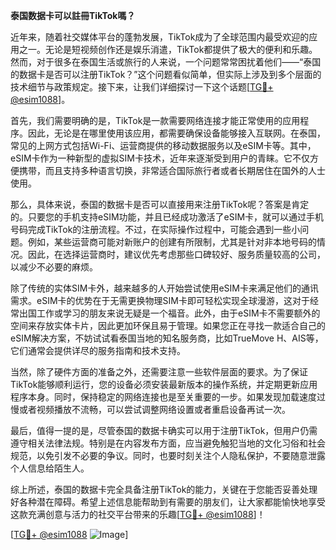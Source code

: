 **泰国数据卡可以註冊TikTok嗎？**

近年来，随着社交媒体平台的蓬勃发展，TikTok成为了全球范围内最受欢迎的应用之一。无论是短视频创作还是娱乐消遣，TikTok都提供了极大的便利和乐趣。然而，对于很多在泰国生活或旅行的人来说，一个问题常常困扰着他们——“泰国的数据卡是否可以注册TikTok？”这个问题看似简单，但实际上涉及到多个层面的技术细节与政策规定。接下来，让我们详细探讨一下这个话题[[TG💪+ @esim1088](https://t.me/s/esim1088)]。

首先，我们需要明确的是，TikTok是一款需要网络连接才能正常使用的应用程序。因此，无论是在哪里使用该应用，都需要确保设备能够接入互联网。在泰国，常见的上网方式包括Wi-Fi、运营商提供的移动数据服务以及eSIM卡等。其中，eSIM卡作为一种新型的虚拟SIM卡技术，近年来逐渐受到用户的青睐。它不仅方便携带，而且支持多种语言切换，非常适合国际旅行者或者长期居住在国外的人士使用。

那么，具体来说，泰国的数据卡是否可以直接用来注册TikTok呢？答案是肯定的。只要您的手机支持eSIM功能，并且已经成功激活了eSIM卡，就可以通过手机号码完成TikTok的注册流程。不过，在实际操作过程中，可能会遇到一些小问题。例如，某些运营商可能对新账户的创建有所限制，尤其是针对非本地号码的情况。因此，在选择运营商时，建议优先考虑那些口碑较好、服务质量较高的公司，以减少不必要的麻烦。

除了传统的实体SIM卡外，越来越多的人开始尝试使用eSIM卡来满足他们的通讯需求。eSIM卡的优势在于无需更换物理SIM卡即可轻松实现全球漫游，这对于经常出国工作或学习的朋友来说无疑是一个福音。此外，由于eSIM卡不需要额外的空间来存放实体卡片，因此更加环保且易于管理。如果您正在寻找一款适合自己的eSIM解决方案，不妨试试看泰国当地的知名服务商，比如TrueMove H、AIS等，它们通常会提供详尽的服务指南和技术支持。

当然，除了硬件方面的准备之外，还需要注意一些软件层面的要求。为了保证TikTok能够顺利运行，您的设备必须安装最新版本的操作系统，并定期更新应用程序本身。同时，保持稳定的网络连接也是至关重要的一步。如果发现加载速度过慢或者视频播放不流畅，可以尝试调整网络设置或者重启设备再试一次。

最后，值得一提的是，尽管泰国的数据卡确实可以用于注册TikTok，但用户仍需遵守相关法律法规。特别是在内容发布方面，应当避免触犯当地的文化习俗和社会规范，以免引发不必要的争议。同时，也要时刻关注个人隐私保护，不要随意泄露个人信息给陌生人。

综上所述，泰国的数据卡完全具备注册TikTok的能力，关键在于您能否妥善处理好各种潜在障碍。希望上述信息能帮助到有需要的朋友们，让大家都能愉快地享受这款充满创意与活力的社交平台带来的乐趣[[TG💪+ @esim1088](https://t.me/s/esim1088)]！

[[TG💪+ @esim1088](https://t.me/s/esim1088) ![Image](https://i.postimg.cc/4NQfJmqS/Snipaste-2025-05-13-00-14-12.png)]
